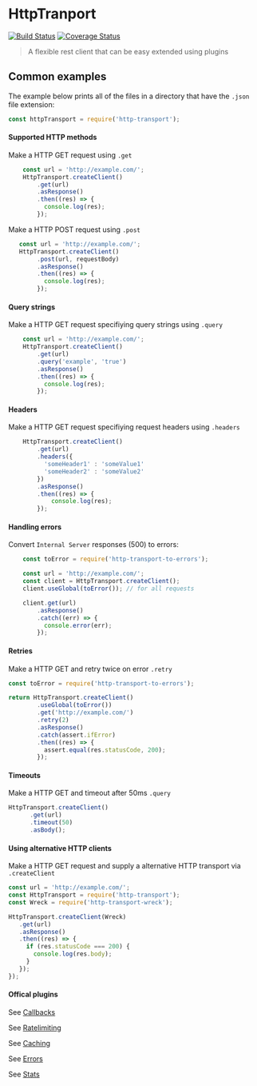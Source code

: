 # HttpTranport

[![Build Status](https://travis-ci.org/bbc/http-transport.svg)](https://travis-ci.org/bbc/http-transport) [![Coverage Status](https://coveralls.io/repos/github/bbc/http-transport/badge.svg?branch=master)](https://coveralls.io/github/bbc/http-transport?branch=master)

> A flexible rest client that can be easy extended using plugins

## Common examples

The example below prints all of the files in a directory that have the `.json` file extension:

```js
const httpTransport = require('http-transport');


```

#### Supported HTTP methods

Make a HTTP GET request using `.get`

```js
    const url = 'http://example.com/';
    HttpTransport.createClient()
        .get(url)
        .asResponse()
        .then((res) => {
          console.log(res);
        });
```

Make a HTTP POST request using `.post`

```js
   const url = 'http://example.com/';
   HttpTransport.createClient()
        .post(url, requestBody)
        .asResponse()
        .then((res) => {
          console.log(res);
        });
```

#### Query strings

Make a HTTP GET request specifiying query strings using `.query`

```js
    const url = 'http://example.com/';
    HttpTransport.createClient()
        .get(url)
        .query('example', 'true')
        .asResponse()
        .then((res) => {
          console.log(res);
        });
```

#### Headers

Make a HTTP GET request specifiying request headers using `.headers`

```js
    HttpTransport.createClient()
        .get(url)
        .headers({
          'someHeader1' : 'someValue1'
          'someHeader2' : 'someValue2'
        })
        .asResponse()
        .then((res) => {
            console.log(res);
        });
```

#### Handling errors

Convert `Internal Server` responses (500) to errors:

```js
    const toError = require('http-transport-to-errors');

    const url = 'http://example.com/';
    const client = HttpTransport.createClient();
    client.useGlobal(toError()); // for all requests

    client.get(url)
        .asResponse()
        .catch((err) => {
          console.error(err);
        });
```

#### Retries

Make a HTTP GET and retry twice on error `.retry`

```js
const toError = require('http-transport-to-errors');

return HttpTransport.createClient()
        .useGlobal(toError())
        .get('http://example.com/')
        .retry(2)
        .asResponse()
        .catch(assert.ifError)
        .then((res) => {
          assert.equal(res.statusCode, 200);
        });
```

#### Timeouts

Make a HTTP GET and timeout after 50ms `.query`

```js
HttpTransport.createClient()
      .get(url)
      .timeout(50)
      .asBody();
```

#### Using alternative HTTP clients

Make a HTTP GET request and supply a alternative HTTP transport via `.createClient`

```js
const url = 'http://example.com/';
const HttpTransport = require('http-transport');
const Wreck = require('http-transport-wreck');

HttpTransport.createClient(Wreck)
   .get(url)
   .asResponse()
   .then((res) => {
     if (res.statusCode === 200) {
       console.log(res.body);
     }
   });
});
```

#### Offical plugins

See [Callbacks](https://github.com/bbc/http-transport-callbacks)

See [Ratelimiting](https://github.com/bbc/http-transport-rate-limiter)

See [Caching](https://github.com/bbc/http-transport-cache)

See [Errors](https://github.com/bbc/http-transport-to-error)

See [Stats](https://github.com/bbc/http-transport-statsd)

